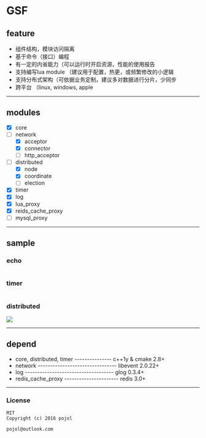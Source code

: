 # GSF

## feature
- 组件结构，模块访问隔离
- 基于命令（接口）编程
- 有一定的内省能力（可以运行时开启资源，性能的使用报告
- 支持编写lua module （建议用于配置，热更，或频繁修改的小逻辑
- 支持分布式架构（可依据业务定制，建议多对数据进行分片，少同步
- 跨平台 （linux, windows, apple

***
## modules
- [x] core
- [ ] network
    - [x] acceptor
    - [x] connector
    - [ ] http_acceptor
- [ ] distributed
    - [x] node
    - [x] coordinate
    - [ ] election
- [x] timer
- [x] log
- [x] lua_proxy
- [x] reids_cache_proxy
- [ ] mysql_proxy

***
## sample
### echo
```c++

```

### timer
```c++

```

### distributed
![](http://pan.baidu.com/s/1qYhVrM8)

***
## depend
- core, distributed, timer --------------- c++1y & cmake 2.8+
- network -------------------------------- libevent 2.0.22+
- log ------------------------------------ glog 0.3.4+
- redis_cache_proxy ---------------------- redis 3.0+

***
### License
	MIT
	Copyright (c) 2016 pojol
	
	pojol@outlook.com
